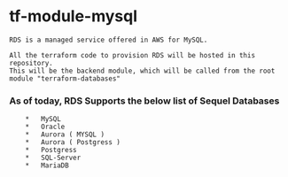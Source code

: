 # tf-module-mysql

```
RDS is a managed service offered in AWS for MySQL.

All the terraform code to provision RDS will be hosted in this repository.
This will be the backend module, which will be called from the root module "terraform-databases"

```
### As of today, RDS Supports the below list of Sequel Databases

```
    *   MySQL
    *   Oracle 
    *   Aurora ( MYSQL )
    *   Aurora ( Postgress )
    *   Postgress
    *   SQL-Server 
    *   MariaDB
```